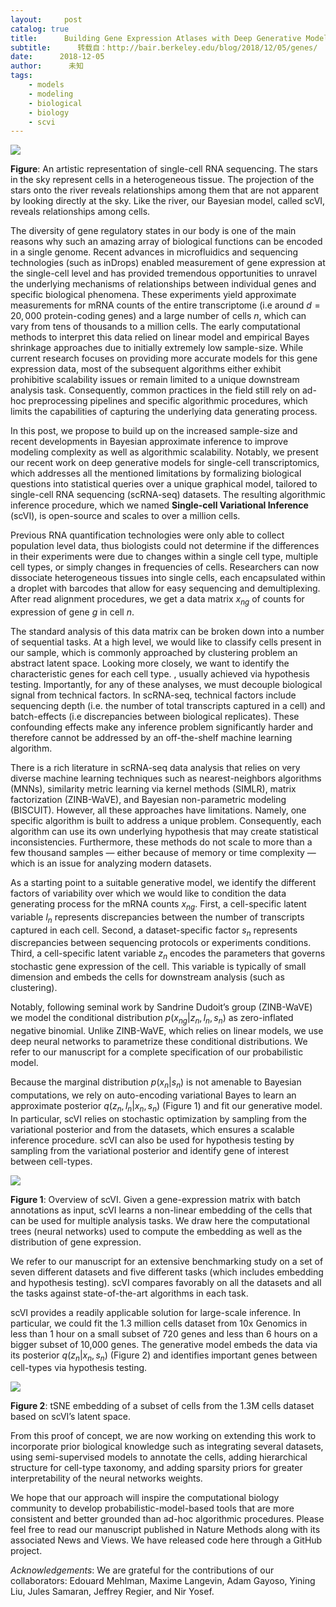 ```yaml
---
layout:     post
catalog: true
title:      Building Gene Expression Atlases with Deep Generative Models for Single-cell Transcriptomics
subtitle:      转载自：http://bair.berkeley.edu/blog/2018/12/05/genes/
date:      2018-12-05
author:      未知
tags:
    - models
    - modeling
    - biological
    - biology
    - scvi
---
```



![](http://bair.berkeley.edu/static/blog/genes/scvi.jpg)


**Figure**: An artistic representation of single-cell RNA sequencing. The
stars in the sky represent cells in a heterogeneous tissue. The projection of
the stars onto the river reveals relationships among them that are not apparent
by looking directly at the sky. Like the river, our Bayesian model, called scVI,
reveals relationships among cells.



The diversity of gene regulatory states in our body is one of the main reasons
why such an amazing array of biological functions can be encoded in a single
genome. Recent advances in microfluidics and sequencing technologies (such as
inDrops) enabled measurement of gene expression at the single-cell level and has
provided tremendous opportunities to unravel the underlying mechanisms of
relationships between individual genes and specific biological phenomena. These
experiments yield approximate measurements for mRNA counts of the entire
transcriptome (i.e around $d = 20,000$ protein-coding genes) and a large number
of cells $n$, which can vary from tens of thousands to a million cells. The
early computational methods to interpret this data relied on linear model and
empirical Bayes shrinkage approaches due to initially extremely low sample-size.
While current research focuses on providing more accurate models for this gene
expression data, most of the subsequent algorithms either exhibit prohibitive
scalability issues or remain limited to a unique downstream analysis task.
Consequently, common practices in the field still rely on ad-hoc preprocessing
pipelines and specific algorithmic procedures, which limits the capabilities of
capturing the underlying data generating process.

In this post, we propose to build up on the increased sample-size and recent
developments in Bayesian approximate inference to improve modeling complexity as
well as algorithmic scalability. Notably, we present our recent work on deep
generative models for single-cell transcriptomics, which addresses all the
mentioned limitations by formalizing biological questions into statistical
queries over a unique graphical model, tailored to single-cell RNA sequencing
(scRNA-seq) datasets. The resulting algorithmic inference procedure, which we
named **Single-cell Variational Inference** (scVI), is open-source and
scales to over a million cells.

Previous RNA quantification technologies were only able to collect population
level data, thus biologists could not determine if the differences in their
experiments were due to changes within a single cell type, multiple cell types,
or simply changes in frequencies of cells. Researchers can now dissociate
heterogeneous tissues into single cells, each encapsulated within a droplet with
barcodes that allow for easy sequencing and demultiplexing. After read alignment
procedures, we get a data matrix $x_{ng}$ of counts for expression of gene $g$
in cell $n$.

The standard analysis of this data matrix can be broken down into a number of
sequential tasks. At a high level, we would like to classify cells present in
our sample, which is commonly approached by clustering problem an abstract
latent space. Looking more closely, we want to identify the characteristic
genes for each cell type. , usually achieved via hypothesis testing.
Importantly, for any of these analyses, we must decouple biological signal from
technical factors. In scRNA-seq, technical factors include sequencing depth
(i.e. the number of total transcripts captured in a cell) and batch-effects (i.e
discrepancies between biological replicates). These confounding effects make any
inference problem significantly harder and therefore cannot be addressed by an
off-the-shelf machine learning algorithm.

There is a rich literature in scRNA-seq data analysis that relies on very
diverse machine learning techniques such as nearest-neighbors algorithms (MNNs),
similarity metric learning via kernel methods (SIMLR), matrix factorization
(ZINB-WaVE), and Bayesian non-parametric modeling (BISCUIT). However, all these
approaches have limitations. Namely, one specific algorithm is built to address
a unique problem. Consequently, each algorithm can use its own underlying
hypothesis that may create statistical inconsistencies. Furthermore, these
methods do not scale to more than a few thousand samples — either because of
memory or time complexity — which is an issue for analyzing modern datasets.

As a starting point to a suitable generative model, we identify the different
factors of variability over which we would like to condition the data generating
process for the mRNA counts $x_{ng}$. First, a cell-specific latent variable
$l_n$ represents discrepancies between the number of transcripts captured in
each cell. Second, a dataset-specific factor $s_n$ represents discrepancies
between sequencing protocols or experiments conditions. Third, a cell-specific
latent variable $z_n$ encodes the parameters that governs stochastic gene
expression of the cell. This variable is typically of small dimension and
embeds the cells for downstream analysis (such as clustering).

Notably, following seminal work by Sandrine Dudoit’s group (ZINB-WaVE) we model
the conditional distribution $p(x_{ng} | z_n, l_n, s_n)$ as zero-inflated
negative binomial. Unlike ZINB-WaVE, which relies on linear models, we use deep
neural networks to parametrize these conditional distributions. We refer to our
manuscript for a complete specification of our probabilistic model.

Because the marginal distribution $p(x_n | s_n)$ is not amenable to Bayesian
computations, we rely on auto-encoding variational Bayes to learn an approximate
posterior $q(z_n, l_n | x_n, s_n)$ (Figure 1) and fit our generative model. In
particular, scVI relies on stochastic optimization by sampling from the
variational posterior and from the datasets, which ensures a scalable inference
procedure. scVI can also be used for hypothesis testing by sampling from the
variational posterior and identify gene of interest between cell-types.


![](http://bair.berkeley.edu/static/blog/genes/scvi_1.png)


**Figure 1**: Overview of scVI. Given a gene-expression matrix with batch
annotations as input, scVI learns a non-linear embedding of the cells that can
be used for multiple analysis tasks. We draw here the computational trees
(neural networks) used to compute the embedding as well as the distribution of
gene expression.



We refer to our manuscript for an extensive benchmarking study on a set of seven
different datasets and five different tasks (which includes embedding and
hypothesis testing). scVI compares favorably on all the datasets and all the
tasks against state-of-the-art algorithms in each task.

scVI provides a readily applicable solution for large-scale inference. In
particular, we could fit the 1.3 million cells dataset from 10x Genomics in less
than 1 hour on a small subset of 720 genes and less than 6 hours on a bigger
subset of 10,000 genes. The generative model embeds the data via its posterior
$q(z_n | x_n, s_n)$ (Figure 2) and identifies important genes between cell-types
via hypothesis testing.


![](http://bair.berkeley.edu/static/blog/genes/scvi_3.png)


**Figure 2**: tSNE embedding of a subset of cells from the 1.3M cells dataset
based on scVI’s latent space.



From this proof of concept, we are now working on extending this work to
incorporate prior biological knowledge such as integrating several datasets,
using semi-supervised models to annotate the cells, adding hierarchical
structure for cell-type taxonomy, and adding sparsity priors for greater
interpretability of the neural networks weights.

We hope that our approach will inspire the computational biology community to
develop probabilistic-model-based tools that are more consistent and better
grounded than ad-hoc algorithmic procedures. 
Please feel free to read our manuscript published in Nature Methods
along with its associated News and Views. We have released code here
through a GitHub project.

*Acknowledgements*: We are grateful for the contributions of our collaborators:
Edouard Mehlman, Maxime Langevin, Adam Gayoso, Yining Liu, Jules Samaran,
Jeffrey Regier, and Nir Yosef.
